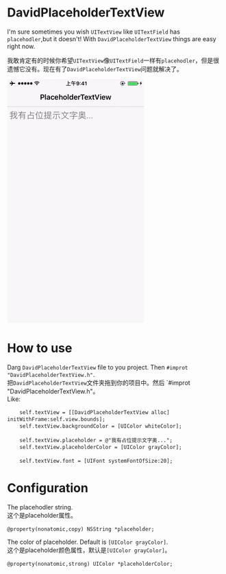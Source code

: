 DavidPlaceholderTextView
============================
I'm sure sometimes you wish `UITextView` like `UITextField` has `placehodler`,but it doesn't! With `DavidPlaceholderTextView` things are easy right now.<br>

我敢肯定有的时候你希望`UITextView`像`UITextField`一样有`placehodler`，但是很遗憾它没有。现在有了`DavidPlaceholderTextView`问题就解决了。<br>


![](https://github.com/Liqiankun//DavidPlaceholderTextView/raw/master/DavidPlaceholderTextView.gif)

How to use
============================
Darg `DavidPlaceholderTextView` file to you project. Then `#improt "DavidPlaceholderTextView.h"`.<br>
把`DavidPlaceholderTextView`文件夹拖到你的项目中。然后 `#improt "DavidPlaceholderTextView.h"。<br>
Like:<bt>
```oc
    self.textView = [[DavidPlaceholderTextView alloc] initWithFrame:self.view.bounds];
    self.textView.backgroundColor = [UIColor whiteColor];
    
    self.textView.placeholder = @"我有占位提示文字奥...";
    self.textView.placeholderColor = [UIColor grayColor];
    
    self.textView.font = [UIFont systemFontOfSize:20];
```
Configuration
===================
The placehodler string.<br>
这个是placeholder属性。<br>
```oc
@property(nonatomic,copy) NSString *placeholder;
```
The color of placeholder. Default is `[UIColor grayColor]`.<br>
这个是placeholder颜色属性，默认是`[UIColor grayColor]`。<br>
```oc
@property(nonatomic,strong) UIColor *placeholderColor;
```

 
